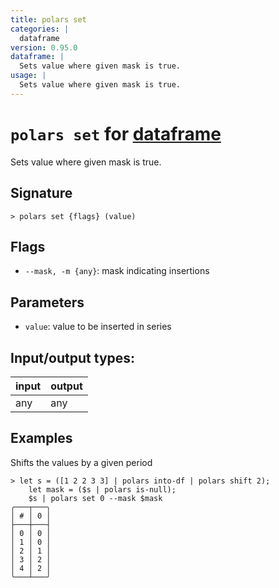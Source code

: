 ```yaml
---
title: polars set
categories: |
  dataframe
version: 0.95.0
dataframe: |
  Sets value where given mask is true.
usage: |
  Sets value where given mask is true.
---
```

<!-- This file is automatically generated. Please edit the command in https://github.com/nushell/nushell instead. -->

# `polars set` for [dataframe](/commands/categories/dataframe.md)

<div class='command-title'>Sets value where given mask is true.</div>

## Signature

```> polars set {flags} (value)```

## Flags

 -  `--mask, -m {any}`: mask indicating insertions

## Parameters

 -  `value`: value to be inserted in series


## Input/output types:

| input | output |
| ----- | ------ |
| any   | any    |

## Examples

Shifts the values by a given period
```nu
> let s = ([1 2 2 3 3] | polars into-df | polars shift 2);
    let mask = ($s | polars is-null);
    $s | polars set 0 --mask $mask
╭───┬───╮
│ # │ 0 │
├───┼───┤
│ 0 │ 0 │
│ 1 │ 0 │
│ 2 │ 1 │
│ 3 │ 2 │
│ 4 │ 2 │
╰───┴───╯

```
